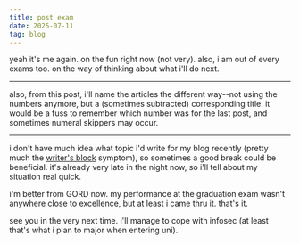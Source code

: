 ```yaml
---
title: post exam
date: 2025-07-11
tag: blog
---
```


yeah it's me again. on the fun right now (not very). also, i am out of every exams too. on the way of thinking about what i'll do next.

---

also, from this post, i'll name the articles the different way--not using the numbers anymore,
but a (sometimes subtracted) corresponding title. it would be a fuss to remember which number
was for the last post, and sometimes numeral skippers may occur.

---

i don't have much idea what topic i'd write for my blog recently (pretty much the
 [writer's block](https://en.wikipedia.org/wiki/Writer%27s_block) symptom), so sometimes
 a good break could be beneficial. it's already very late in the night now, so i'll tell about my
 situation real quick.

 i'm better from GORD now. my performance at the graduation exam wasn't anywhere close to
excellence, but at least i came thru it. that's it.

see you in the very next time. i'll manage to cope with infosec (at least that's what i plan to
 major when entering uni).
